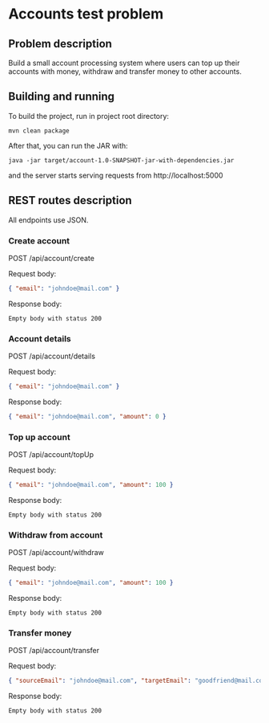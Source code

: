# Accounts test problem

## Problem description

Build a small account processing system where users can top up their accounts with money,
withdraw and transfer money to other accounts.

## Building and running

To build the project, run in project root directory:

```shell script
mvn clean package
```

After that, you can run the JAR with:

```shell script
java -jar target/account-1.0-SNAPSHOT-jar-with-dependencies.jar
```

and the server starts serving requests from http://localhost:5000

## REST routes description

All endpoints use JSON.

### Create account
POST /api/account/create

Request body:
```json
{ "email": "johndoe@mail.com" }
```
Response body:
```text
Empty body with status 200
```

### Account details
POST /api/account/details

Request body:
```json
{ "email": "johndoe@mail.com" }
```
Response body:
```json
{ "email": "johndoe@mail.com", "amount": 0 }
```

### Top up account
POST /api/account/topUp

Request body:
```json
{ "email": "johndoe@mail.com", "amount": 100 }
```
Response body:
```text
Empty body with status 200
```

### Withdraw from account
POST /api/account/withdraw

Request body:
```json
{ "email": "johndoe@mail.com", "amount": 100 }
```
Response body:
```text
Empty body with status 200 
```

### Transfer money
POST /api/account/transfer

Request body:
```json
{ "sourceEmail": "johndoe@mail.com", "targetEmail": "goodfriend@mail.com", "amount": 100 }
```
Response body:
```text
Empty body with status 200
```
